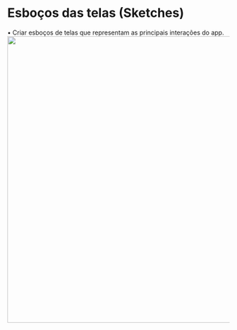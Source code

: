 # Esboços das telas (Sketches)
• Criar esboços de telas que representam as principais interações do app.
<img src="" width="650">

